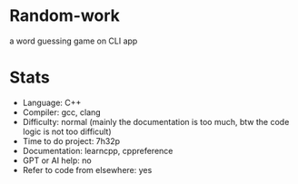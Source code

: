 # Random-work
a word guessing game on CLI app

# Stats

* Language: C++
* Compiler: gcc, clang
* Difficulty: normal (mainly the documentation is too much, btw the code logic is not too difficult)
* Time to do project: 7h32p
* Documentation: learncpp, cppreference
* GPT or AI help: no
* Refer to code from elsewhere: yes
